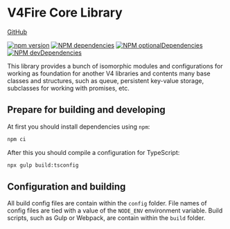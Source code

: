 V4Fire Core Library
===================

[GitHub](https://github.com/V4Fire/Core)

[![npm version](https://badge.fury.io/js/%40v4fire%2Fcore.svg)](https://badge.fury.io/js/%40v4fire%2Fcore)
[![NPM dependencies](http://img.shields.io/david/v4fire/core.svg?style=flat)](https://david-dm.org/v4fire/core)
[![NPM optionalDependencies](http://img.shields.io/david/optional/v4fire/core.svg?style=flat)](https://david-dm.org/v4fire/core?type=optional)
[![NPM devDependencies](http://img.shields.io/david/dev/v4fire/core.svg?style=flat)](https://david-dm.org/v4fire/core?type=dev)

This library provides a bunch of isomorphic modules and configurations for working as foundation for another V4 libraries and contents many base classes and structures, such as queue, persistent key-value storage, subclasses for working with promises, etc.

## Prepare for building and developing

At first you should install dependencies using `npm`:

```bash
npm ci
```

After this you should compile a configuration for TypeScript:

```bash
npx gulp build:tsconfig
```

## Configuration and building

All build config files are contain within the `config` folder. File names of config files are tied with a value of the `NODE_ENV` environment variable.
Build scripts, such as Gulp or Webpack, are contain within the `build` folder.
